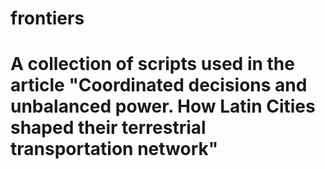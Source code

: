 # frontiers
# A collection of scripts used in the article "Coordinated decisions and unbalanced power. How Latin Cities shaped their terrestrial transportation network"
